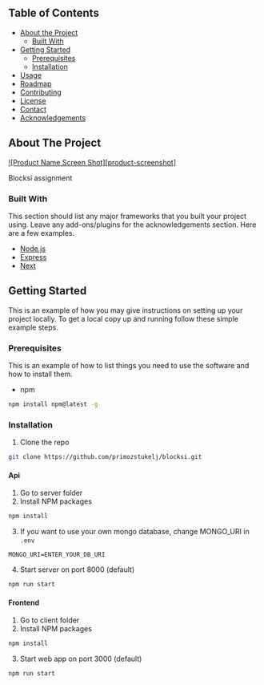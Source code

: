 <!--
*** Thanks for checking out this README Template. If you have a suggestion that would
*** make this better, please fork the repo and create a pull request or simply open
*** an issue with the tag "enhancement".
*** Thanks again! Now go create something AMAZING! :D
-->




<!-- TABLE OF CONTENTS -->
## Table of Contents

* [About the Project](#about-the-project)
  * [Built With](#built-with)
* [Getting Started](#getting-started)
  * [Prerequisites](#prerequisites)
  * [Installation](#installation)
* [Usage](#usage)
* [Roadmap](#roadmap)
* [Contributing](#contributing)
* [License](#license)
* [Contact](#contact)
* [Acknowledgements](#acknowledgements)



<!-- ABOUT THE PROJECT -->
## About The Project

[![Product Name Screen Shot][product-screenshot]](https://example.com)

Blocksi assignment

### Built With
This section should list any major frameworks that you built your project using. Leave any add-ons/plugins for the acknowledgements section. Here are a few examples.
* [Node.js](https://nodejs.org/)
* [Express](https://expressjs.com/)
* [Next](https://nextjs.org/)



<!-- GETTING STARTED -->
## Getting Started

This is an example of how you may give instructions on setting up your project locally.
To get a local copy up and running follow these simple example steps.

### Prerequisites

This is an example of how to list things you need to use the software and how to install them.
* npm
```sh
npm install npm@latest -g
```

### Installation

1. Clone the repo
```sh
git clone https://github.com/primozstukelj/blocksi.git
```

#### Api

1. Go to server folder
2. Install NPM packages
```sh
npm install
```
3. If you want to use your own mongo database, change MONGO_URI in `.env`
```JS
MONGO_URI=ENTER_YOUR_DB_URI
```
4. Start server on port 8000 (default)
```sh
npm run start
```

#### Frontend

1. Go to client folder
2. Install NPM packages
```sh
npm install
```
3. Start web app on port 3000 (default)
```sh
npm run start
```
